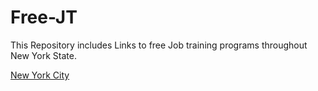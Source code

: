 # Free-JT

This Repository includes Links to free Job training programs throughout New York State. 

[New York City]()
